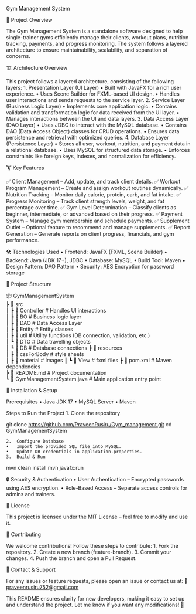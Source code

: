 Gym Management System

📌 Project Overview

The Gym Management System is a standalone software designed to help single-trainer gyms efficiently manage their clients, workout plans, nutrition tracking, payments, and progress monitoring. The system follows a layered architecture to ensure maintainability, scalability, and separation of concerns.

🏗️ Architecture Overview

This project follows a layered architecture, consisting of the following layers:
	1.	Presentation Layer (UI Layer)
	•	Built with JavaFX for a rich user experience.
	•	Uses Scene Builder for FXML-based UI design.
	•	Handles user interactions and sends requests to the service layer.
	2.	Service Layer (Business Logic Layer)
	•	Implements core application logic.
	•	Contains validation and transformation logic for data received from the UI layer.
	•	Manages interactions between the UI and data layers.
	3.	Data Access Layer (DAO Layer)
	•	Uses JDBC to interact with the MySQL database.
	•	Contains DAO (Data Access Object) classes for CRUD operations.
	•	Ensures data persistence and retrieval with optimized queries.
	4.	Database Layer (Persistence Layer)
	•	Stores all user, workout, nutrition, and payment data in a relational database.
	•	Uses MySQL for structured data storage.
	•	Enforces constraints like foreign keys, indexes, and normalization for efficiency.

🏋️ Key Features

✅ Client Management – Add, update, and track client details.
✅ Workout Program Management – Create and assign workout routines dynamically.
✅ Nutrition Tracking – Monitor daily calorie, protein, carb, and fat intake.
✅ Progress Monitoring – Track client strength levels, weight, and fat percentage over time.
✅ Gym Level Determination – Classify clients as beginner, intermediate, or advanced based on their progress.
✅ Payment System – Manage gym membership and schedule payments.
✅ Supplement Outlet – Optional feature to recommend and manage supplements.
✅ Report Generation – Generate reports on client progress, financials, and gym performance.

🛠️ Technologies Used
	•	Frontend: JavaFX (FXML, Scene Builder)
	•	Backend: Java (JDK 17+), JDBC
	•	Database: MySQL
	•	Build Tool: Maven
	•	Design Pattern: DAO Pattern
	•	Security: AES Encryption for password storage

📂 Project Structure

📦 GymManagementSystem  
 ┣ 📂 src  
 ┃ ┣ 📂 Controller          # Handles UI interactions  
 ┃ ┣ 📂 BO                  # Business logic layer  
 ┃ ┣ 📂 DAO                 # Data Access Layer   
 ┃ ┣ 📂 Entity              # Entity classes  
 ┃ ┣ 📂 util                # Utility functions (DB connection, validation, etc.)  
 ┃ ┗ 📂 DTO                 # Data travelling objects  
 ┃ ┗ 📂 DB                  # Database connections
 ┣ 📂 resources  
 ┃ ┣ 📂 cssForBody          # style sheets  
 ┃ ┣ 📂 material            # Images
 ┃ ┗ 📂 View                # fxml files
 ┣ 📜 pom.xml               # Maven dependencies  
 ┣ 📜 README.md             # Project documentation  
 ┗ 📜 GymManagementSystem.java  # Main application entry point  

🚀 Installation & Setup

Prerequisites
	•	Java JDK 17
	•	MySQL Server
	•	Maven

Steps to Run the Project
	1.	Clone the repository

git clone https://github.com/PraveenRusiru/Gym_management.git
cd GymManagementSystem


	2.	Configure Database
	•	Import the provided SQL file into MySQL.
	•	Update DB credentials in application.properties.
	3.	Build & Run

mvn clean install
mvn javafx:run

🔒 Security & Authentication
	•	User Authentication – Encrypted passwords using AES encryption.
	•	Role-Based Access – Separate access controls for admins and trainers.

📜 License

This project is licensed under the MIT License – feel free to modify and use it.

🤝 Contributing

We welcome contributions! Follow these steps to contribute:
	1.	Fork the repository.
	2.	Create a new branch (feature-branch).
	3.	Commit your changes.
	4.	Push the branch and open a Pull Request.

📧 Contact & Support

For any issues or feature requests, please open an issue or contact us at:
📩 praveenrusiru752@gmail.com

This README ensures clarity for new developers, making it easy to set up and understand the project. Let me know if you want any modifications! 🚀
